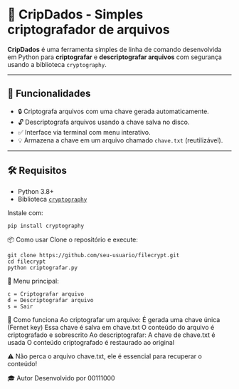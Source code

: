 # 🔐 CripDados - Simples criptografador de arquivos

**CripDados** é uma ferramenta simples de linha de comando desenvolvida em Python para **criptografar** e **descriptografar arquivos** com segurança usando a biblioteca `cryptography`.

---

## 🚀 Funcionalidades

- 🔒 Criptografa arquivos com uma chave gerada automaticamente.
- 🔓 Descriptografa arquivos usando a chave salva no disco.
- ✅ Interface via terminal com menu interativo.
- 💡 Armazena a chave em um arquivo chamado `chave.txt` (reutilizável).

---

## 🛠️ Requisitos

- Python 3.8+
- Biblioteca [`cryptography`](https://pypi.org/project/cryptography/)

Instale com:

```
pip install cryptography
```

📦 Como usar
Clone o repositório e execute:

```
git clone https://github.com/seu-usuario/filecrypt.git
cd filecrypt
python criptografar.py
```
🔧 Menu principal:
```
c = Criptografar arquivo
d = Descriptografar arquivo
s = Sair
```
🧠 Como funciona
Ao criptografar um arquivo:
É gerada uma chave única (Fernet key)
Essa chave é salva em chave.txt
O conteúdo do arquivo é criptografado e sobrescrito
Ao descriptografar:
A chave de chave.txt é usada
O conteúdo criptografado é restaurado ao original

⚠️ Não perca o arquivo chave.txt, ele é essencial para recuperar o conteúdo!

🎓 Autor
Desenvolvido por 00111000
